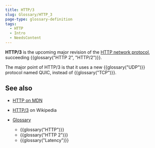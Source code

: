 ```yaml
---
title: HTTP/3
slug: Glossary/HTTP_3
page-type: glossary-definition
tags:
  - HTTP
  - Intro
  - NeedsContent
---
```


**HTTP/3** is the upcoming major revision of the [HTTP network protocol](/en-US/docs/Web/HTTP/Basics_of_HTTP), succeeding {{glossary("HTTP 2", "HTTP/2")}}.

The major point of HTTP/3 is that it uses a new {{glossary("UDP")}} protocol named QUIC, instead of {{glossary("TCP")}}.

## See also

- [HTTP on MDN](/en-US/docs/Web/HTTP)
- [HTTP/3](https://en.wikipedia.org/wiki/HTTP/3) on Wikipedia
- [Glossary](/en-US/docs/Glossary)

  - {{glossary("HTTP")}}
  - {{glossary("HTTP 2")}}
  - {{glossary("Latency")}}

